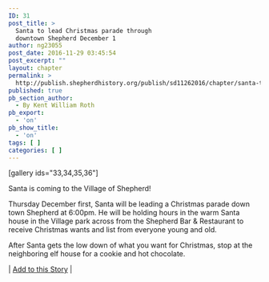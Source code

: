 ```yaml
---
ID: 31
post_title: >
  Santa to lead Christmas parade through
  downtown Shepherd December 1
author: ng23055
post_date: 2016-11-29 03:45:54
post_excerpt: ""
layout: chapter
permalink: >
  http://publish.shepherdhistory.org/publish/sd11262016/chapter/santa-to-lead-christmas-parade-through-downtown-shepherd-december-1/
published: true
pb_section_author:
  - By Kent William Roth
pb_export:
  - 'on'
pb_show_title:
  - 'on'
tags: [ ]
categories: [ ]
---
```

[gallery ids="33,34,35,36"]

Santa is coming to the Village of Shepherd!

Thursday December first, Santa will be leading a Christmas parade down town Shepherd at 6:00pm. He will be holding hours in the warm Santa house in the Village park across from the Shepherd Bar &amp; Restaurant to receive Christmas wants and list from everyone young and old.

After Santa gets the low down of what you want for Christmas, stop at the neighboring elf house for a cookie and hot chocolate.

| <a href="https://docs.google.com/document/d/1udM4mtBrxJeihs4MbFZtHgaRGQIuquA941EbrlpJr50/edit?usp=sharing">Add to this Story</a> |